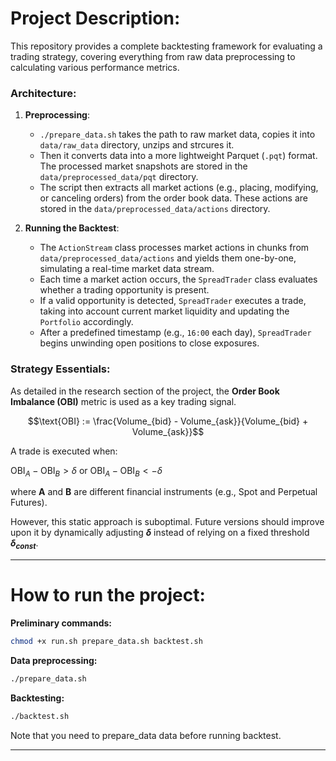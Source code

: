 # Project Description:

This repository provides a complete backtesting framework for evaluating a trading strategy, covering everything from raw data preprocessing to calculating various performance metrics.

### Architecture:
1) **Preprocessing**:  
   - `./prepare_data.sh` takes the path to raw market data, copies it into `data/raw_data` directory, unzips and strcures it.
   - Then it converts data into a more lightweight Parquet (`.pqt`) format. The processed market snapshots are stored in the `data/preprocessed_data/pqt` directory.  
   - The script then extracts all market actions (e.g., placing, modifying, or canceling orders) from the order book data. These actions are stored in the `data/preprocessed_data/actions` directory.

2) **Running the Backtest**:  
   - The `ActionStream` class processes market actions in chunks from `data/preprocessed_data/actions` and yields them one-by-one, simulating a real-time market data stream.  
   - Each time a market action occurs, the `SpreadTrader` class evaluates whether a trading opportunity is present.  
   - If a valid opportunity is detected, `SpreadTrader` executes a trade, taking into account current market liquidity and updating the `Portfolio` accordingly.  
   - After a predefined timestamp (e.g., `16:00` each day), `SpreadTrader` begins unwinding open positions to close exposures.

### Strategy Essentials:
As detailed in the research section of the project, the **Order Book Imbalance (OBI)** metric is used as a key trading signal.

$$\text{OBI} := \frac{Volume_{bid} - Volume_{ask}}{Volume_{bid} + Volume_{ask}}$$

A trade is executed when:

$\text{OBI}_A - \text{OBI}_B > \delta$ or $\text{OBI}_A - \text{OBI}_B < -\delta$

where **A** and **B** are different financial instruments (e.g., Spot and Perpetual Futures).  

However, this static approach is suboptimal. Future versions should improve upon it by dynamically adjusting **$δ$** instead of relying on a fixed threshold **$δ_{const}$**.

______

# How to run the project:

**Preliminary commands:**

```bash
chmod +x run.sh prepare_data.sh backtest.sh
```

**Data preprocessing:**

```bash
./prepare_data.sh
```

**Backtesting:**

```bash
./backtest.sh
```
Note that you need to prepare_data data before running backtest.
____